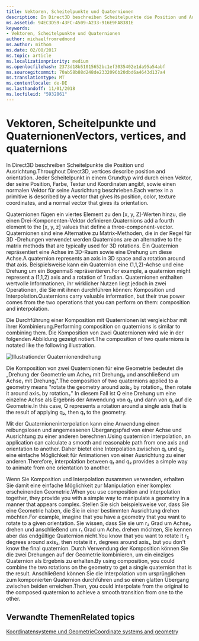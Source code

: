 ```yaml
---
title: Vektoren, Scheitelpunkte und Quaternionen
description: In Direct3D beschreiben Scheitelpunkte die Position und Ausrichtung. Jeder Scheitelpunkt in einem Grundtyp wird durch einen Vektor, der seine Position, Farbe, Textur und Koordinaten angibt, sowie einen normalen Vektor für seine Ausrichtung beschrieben.
ms.assetid: 94EC3D59-43FC-4509-A233-916E9FA8381E
keywords:
- Vektoren, Scheitelpunkte und Quaternionen
author: michaelfromredmond
ms.author: mithom
ms.date: 02/08/2017
ms.topic: article
ms.localizationpriority: medium
ms.openlocfilehash: 2373d18b51015652bc1ef3035402e1da95a54abf
ms.sourcegitcommit: 70ab58b88d248de2332096b20dbd6a4643d137a4
ms.translationtype: MT
ms.contentlocale: de-DE
ms.lasthandoff: 11/01/2018
ms.locfileid: "5932861"
---
```

# <a name="vectors-vertices-and-quaternions"></a><span data-ttu-id="03e9b-105">Vektoren, Scheitelpunkte und Quaternionen</span><span class="sxs-lookup"><span data-stu-id="03e9b-105">Vectors, vertices, and quaternions</span></span>


<span data-ttu-id="03e9b-106">In Direct3D beschreiben Scheitelpunkte die Position und Ausrichtung.</span><span class="sxs-lookup"><span data-stu-id="03e9b-106">Throughout Direct3D, vertices describe position and orientation.</span></span> <span data-ttu-id="03e9b-107">Jeder Scheitelpunkt in einem Grundtyp wird durch einen Vektor, der seine Position, Farbe, Textur und Koordinaten angibt, sowie einen normalen Vektor für seine Ausrichtung beschrieben.</span><span class="sxs-lookup"><span data-stu-id="03e9b-107">Each vertex in a primitive is described by a vector that gives its position, color, texture coordinates, and a normal vector that gives its orientation.</span></span>

<span data-ttu-id="03e9b-108">Quaternionen fügen ein viertes Element zu den \[x, y, Z\]-Werten hinzu, die einen Drei-Komponenten-Vektor definieren.</span><span class="sxs-lookup"><span data-stu-id="03e9b-108">Quaternions add a fourth element to the \[x, y, z\] values that define a three-component-vector.</span></span> <span data-ttu-id="03e9b-109">Quaternionen sind eine Alternative zu Matrix-Methoden, die in der Regel für 3D -Drehungen verwendet werden.</span><span class="sxs-lookup"><span data-stu-id="03e9b-109">Quaternions are an alternative to the matrix methods that are typically used for 3D rotations.</span></span> <span data-ttu-id="03e9b-110">Ein Quaternion repräsentiert eine Achse im 3D-Raum sowie eine Drehung um diese Achse.</span><span class="sxs-lookup"><span data-stu-id="03e9b-110">A quaternion represents an axis in 3D space and a rotation around that axis.</span></span> <span data-ttu-id="03e9b-111">Beispielsweise kann ein Quaternion eine (1,1,2)-Achse und eine Drehung um ein Bogenmaß repräsentieren.</span><span class="sxs-lookup"><span data-stu-id="03e9b-111">For example, a quaternion might represent a (1,1,2) axis and a rotation of 1 radian.</span></span> <span data-ttu-id="03e9b-112">Quaternionen enthalten wertvolle Informationen, ihr wirklicher Nutzen liegt jedoch in zwei Operationen, die Sie mit ihnen durchführen können: Komposition und Interpolation.</span><span class="sxs-lookup"><span data-stu-id="03e9b-112">Quaternions carry valuable information, but their true power comes from the two operations that you can perform on them: composition and interpolation.</span></span>

<span data-ttu-id="03e9b-113">Die Durchführung einer Komposition mit Quaternionen ist vergleichbar mit ihrer Kombinierung.</span><span class="sxs-lookup"><span data-stu-id="03e9b-113">Performing composition on quaternions is similar to combining them.</span></span> <span data-ttu-id="03e9b-114">Die Komposition von zwei Quaternionen wird wie in der folgenden Abbildung gezeigt notiert.</span><span class="sxs-lookup"><span data-stu-id="03e9b-114">The composition of two quaternions is notated like the following illustration.</span></span>

![Illustrationder Quaternionendrehung](images/quateq.png)

<span data-ttu-id="03e9b-116">Die Komposition von zwei Quaternionen für eine Geometrie bedeutet die „Drehung der Geometrie um Ache₂ mit Drehung₂ und anschließend um Achse₁ mit Drehung₁".</span><span class="sxs-lookup"><span data-stu-id="03e9b-116">The composition of two quaternions applied to a geometry means "rotate the geometry around axis₂ by rotation₂, then rotate it around axis₁ by rotation₁."</span></span> <span data-ttu-id="03e9b-117">In diesem Fall ist Q eine Drehung um eine einzelne Achse als Ergebnis der Anwendung von q₂ und dann von q₁ auf die Geometrie.</span><span class="sxs-lookup"><span data-stu-id="03e9b-117">In this case, Q represents a rotation around a single axis that is the result of applying q₂, then q₁ to the geometry.</span></span>

<span data-ttu-id="03e9b-118">Mit der Quaternioneninterpolation kann eine Anwendung einen reibungslosen und angemessenen Übergangspfad von einer Achse und Ausrichtung zu einer anderen berechnen.</span><span class="sxs-lookup"><span data-stu-id="03e9b-118">Using quaternion interpolation, an application can calculate a smooth and reasonable path from one axis and orientation to another.</span></span> <span data-ttu-id="03e9b-119">Daher bietet eine Interpolation zwischen q₁ und q₂ eine einfache Möglichkeit für Animationen von einer Ausrichtung zu einer anderen.</span><span class="sxs-lookup"><span data-stu-id="03e9b-119">Therefore, interpolation between q₁ and q₂ provides a simple way to animate from one orientation to another.</span></span>

<span data-ttu-id="03e9b-120">Wenn Sie Komposition und Interpolation zusammen verwenden, erhalten Sie damit eine einfache Möglichkeit zur Manipulation einer komplex erscheinenden Geometrie.</span><span class="sxs-lookup"><span data-stu-id="03e9b-120">When you use composition and interpolation together, they provide you with a simple way to manipulate a geometry in a manner that appears complex.</span></span> <span data-ttu-id="03e9b-121">Stellen Sie sich beispielsweise vor, dass Sie eine Geometrie haben, die Sie in einer bestimmten Ausrichtung drehen möchten.</span><span class="sxs-lookup"><span data-stu-id="03e9b-121">For example, imagine that you have a geometry that you want to rotate to a given orientation.</span></span> <span data-ttu-id="03e9b-122">Sie wissen, dass Sie sie um r₂ Grad um Achse₂ drehen und anschließend um r₁ Grad um Ache₁ drehen möchten, Sie kennen aber das endgültige Quaternion nicht.</span><span class="sxs-lookup"><span data-stu-id="03e9b-122">You know that you want to rotate it r₂ degrees around axis₂, then rotate it r₁ degrees around axis₁, but you don't know the final quaternion.</span></span> <span data-ttu-id="03e9b-123">Durch Verwendung der Komposition können Sie die zwei Drehungen auf der Geometrie kombinieren, um ein einziges Quaternion als Ergebnis zu erhalten.</span><span class="sxs-lookup"><span data-stu-id="03e9b-123">By using composition, you could combine the two rotations on the geometry to get a single quaternion that is the result.</span></span> <span data-ttu-id="03e9b-124">Anschließend können Sie die Interpolation vom ursprünglichen zum komponierten Quaternion durchführen und so einen glatten Übergang zwischen beiden erreichen.</span><span class="sxs-lookup"><span data-stu-id="03e9b-124">Then, you could interpolate from the original to the composed quaternion to achieve a smooth transition from one to the other.</span></span>

## <a name="span-idrelated-topicsspanrelated-topics"></a><span data-ttu-id="03e9b-125"><span id="related-topics"></span>Verwandte Themen</span><span class="sxs-lookup"><span data-stu-id="03e9b-125"><span id="related-topics"></span>Related topics</span></span>


[<span data-ttu-id="03e9b-126">Koordinatensysteme und Geometrie</span><span class="sxs-lookup"><span data-stu-id="03e9b-126">Coordinate systems and geometry</span></span>](coordinate-systems-and-geometry.md)

 

 




